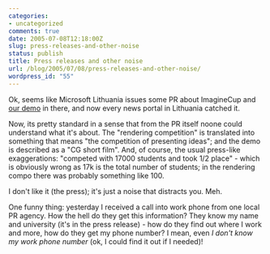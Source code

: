 ```yaml
---
categories:
- uncategorized
comments: true
date: 2005-07-08T12:18:00Z
slug: press-releases-and-other-noise
status: publish
title: Press releases and other noise
url: /blog/2005/07/08/press-releases-and-other-noise/
wordpress_id: "55"
---
```


Ok, seems like Microsoft Lithuania issues some PR about ImagineCup and [our demo](http://nesnausk.org/inoutside) in there, and now every news portal in Lithuania catched it.

Now, its pretty standard in a sense that from the PR itself noone could understand what it's about. The "rendering competition" is translated into something that means "the competition of presenting ideas"; and the demo is described as a "CG short film". And, of course, the usual press-like exaggerations: "competed with 17000 students and took 1/2 place" - which is obviously wrong as 17k is the total number of students; in the rendering compo there was probably something like 100.

I don't like it (the press); it's just a noise that distracts you. Meh.

One funny thing: yesterday I received a call into work phone from one local PR agency. How the hell do they get this information? They know my name and university (it's in the press release) - how do they find out where I work and more, how do they get my phone number? I mean, even _I don't know my work phone number_ (ok, I could find it out if I needed)!

